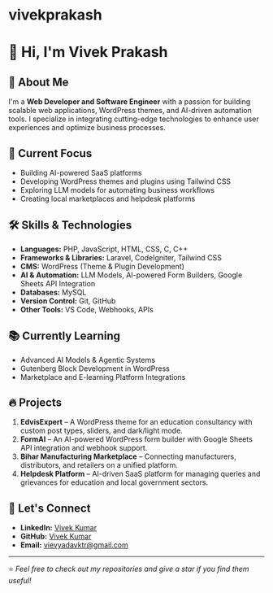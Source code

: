 # vivekprakash
# 👋 Hi, I'm Vivek Prakash  

## 🚀 About Me  
I'm a **Web Developer and Software Engineer** with a passion for building scalable web applications, WordPress themes, and AI-driven automation tools. I specialize in integrating cutting-edge technologies to enhance user experiences and optimize business processes.  

## 🎯 Current Focus  
- Building AI-powered SaaS platforms  
- Developing WordPress themes and plugins using Tailwind CSS  
- Exploring LLM models for automating business workflows  
- Creating local marketplaces and helpdesk platforms  

## 🛠️ Skills & Technologies  
- **Languages:** PHP, JavaScript, HTML, CSS, C, C++  
- **Frameworks & Libraries:** Laravel, CodeIgniter, Tailwind CSS  
- **CMS:** WordPress (Theme & Plugin Development)  
- **AI & Automation:** LLM Models, AI-powered Form Builders, Google Sheets API Integration  
- **Databases:** MySQL  
- **Version Control:** Git, GitHub  
- **Other Tools:** VS Code, Webhooks, APIs  

## 📚 Currently Learning  
- Advanced AI Models & Agentic Systems  
- Gutenberg Block Development in WordPress  
- Marketplace and E-learning Platform Integrations  

## 🔥 Projects  
1. **EdvisExpert** – A WordPress theme for an education consultancy with custom post types, sliders, and dark/light mode.  
2. **FormAI** – An AI-powered WordPress form builder with Google Sheets API integration and webhook support.  
3. **Bihar Manufacturing Marketplace** – Connecting manufacturers, distributors, and retailers on a unified platform.  
4. **Helpdesk Platform** – AI-driven SaaS platform for managing queries and grievances for education and local government sectors.  

## 🤝 Let's Connect  
- **LinkedIn:** [Vivek Kumar](https://www.linkedin.com/in/circuitaurcode/)  
- **GitHub:** [Vivek Kumar](https://github.com/circuitaurcode)  
- **Email:** vievyadavktr@gmail.com 

---

⭐️ *Feel free to check out my repositories and give a star if you find them useful!*
